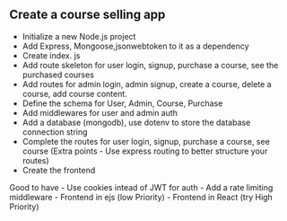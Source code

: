 ## Create a course selling app

- Initialize a new Node.js project
- Add Express, Mongoose,jsonwebtoken to it as a dependency
- Create index. js
- Add route skeleton for user login, signup, purchase a course, see the purchased courses
- Add routes for admin login, admin signup, create a course, delete a course, add course content.
- Define the schema for User, Admin, Course, Purchase
- Add middlewares for user and admin auth
- Add a database (mongodb), use dotenv to store the database connection string
- Complete the routes for user login, signup, purchase a course, see course (Extra points - Use express routing to
better structure your routes)
- Create the frontend

Good to have 
    - Use cookies intead of JWT for auth
    - Add a rate limiting middleware
    - Frontend in ejs (low Priority)
    - Frontend in React (try High Priority)